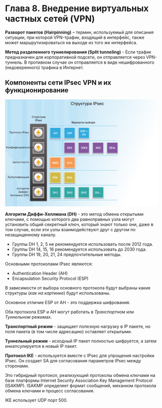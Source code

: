 # Глава 8. Внедрение виртуальных частных сетей (VPN)

**Разворот пакетов (Hairpinning)** – термин, используемый для описания ситуации, при которой VPN-трафик, входящий в интерфейс, также может маршрутизироваться на выходе из того же интерфейса.

**Метод разделенного туннелирования (Split tunneling)** - Если трафик предназначен для корпоративной подсети, он отправляется через VPN-туннель. В противном случае он отправляется в виде нешифрованного (недоверенного) трафика в Интернет.

## Компоненты сети IPsec VPN и их функционирование

![](img/IPSec_structure.png)

**Алгоритм Диффи-Хеллмана (DH)** - это метод обмена открытыми ключами, с помощью которого два равноправных узла могут установить общий секретный ключ, который знают только они, даже в том случае, если эти узлы взаимодействуют друг с другом по незащищенному каналу. 
- Группы DH 1, 2, 5 не рекомендуется использовать после 2012 года.
- Группы DH 14, 15, 16 рекомендуется использовать до 2030 года.
- Группы DH 19, 20, 21, 24 предпочтительные методы.



Основными протоколами IPsec являются:
- Authentication Header (AH)
- Encapsulation Security Protocol (ESP)

В зависимости от выбора основного протокола будут выбраны какие структуры (_как на картинке_) будут использованы.

Основное отличие ESP от AH - это поддержка шифрования.

Оба протокола ESP и AH могут работать в *Транспортном* или *Туннельном* режимах. 

**Транспортный режим** - защищает полезную нагрузку в IP пакете, но поля пакета (в том числе адресацию) оставляет открытыми. 

**Туннельный режим** - исходный IP пакет полностью шифруется, а затем инкапсулируется в новый IP пакет.



**Протокол IKE** - используется вместе с IPsec для упрощения настройки IPsec. Он создает SA для согласования параметров IPsec между сторонами. 

Это гибридный протокол, реализующий протоколы обмена ключами на базе платформы Internet Security Association Key Management Protocol (ISAKMP). ISAKMP определяет формат сообщений, механизм протокола обмена ключами и процесс согласования.

IKE использует UDP порт 500.